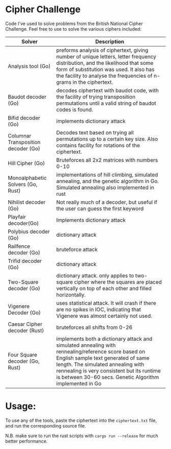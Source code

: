 # Cipher Challenge
Code I've used to solve problems from the British National Cipher Challenge. Feel free to use to solve the various ciphers included:

| Solver                              | Description                                                                                                                                                                                                                                    |
|-------------------------------------|------------------------------------------------------------------------------------------------------------------------------------------------------------------------------------------------------------------------------------------------|
| Analysis tool (Go)                  | preforms analysis of ciphertext, giving number of unique letters, letter frequency distribution, and the likelihood that some form of substitution was used. It also has the facility to analyse the frequencies of n-grams in the ciphertext. |
| Baudot decoder (Go)                 | decodes ciphertext with baudot code, with the facility of trying transposition permutations until a valid string of baudot codes is found.                                                                                                     |
| Bifid decoder (Go)                  | implements dictionary attack                                                                                                                                                                                                                   |
| Columnar Transposition decoder (Go) | Decodes text based on trying all permutations up to a certain key size. Also contains facility for rotations of the ciphertext.                                                                                                                |
| Hill Cipher (Go)                    | Bruteforces all 2x2 matrices with numbers 0-10                                                                                                                                                                                                 |
| Monoalphabetic Solvers (Go, Rust)   | implementations of hill climbing, simulated annealing, and the genetic algorithm in Go. Simulated annealing also implemented in rust                                                                 |
| Nihilist decoder (Go)               | Not really much of a decoder, but useful if the user can guess the first keyword                                                                                                                                                               |
| Playfair decoder(Go)                | Implements dictionary attack                                                                                                                                                                                                                   |
| Polybius decoder (Go)               | dictionary attack                                                                                                                                                                                                                              |
| Railfence decoder (Go)              | bruteforce attack                                                                                                                                                                                                                              |
| Trifid decoder (Go)                 | dictionary attack                                                                                                                                                                                                                              |
| Two-Square decoder (Go)             | dictionary attack. only applies to two-square cipher where the squares are placed vertically on top of each other and filled horizontally.                                                                                                     |
| Vigenere Decoder (Go)               | uses statistical attack. It will crash if there are no spikes in IOC, indicating that Vigenere was almost certainly not used.                                                                                                                  |
| Caesar Cipher decoder (Rust)        | bruteforces all shifts from 0-26                                 |
| Four Square decoder (Go, Rust)      | implements both a dictionary attack and simulated annealing with rennealing/reference score based on English sample text generated of same length. The simulated annealing with rennealing is very consistent but its runtime is between 30-60 secs. Genetic Algorithm implemented in Go  |




# Usage: 
To use any of the tools, paste the ciphertext into the ```ciphertext.txt``` file, and run the corresponding source file.

N.B. make sure to run the rust scripts with ```cargo run --release``` for much better performance.
